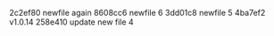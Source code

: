 2c2ef80 newfile again
8608cc6 newfile 6
3dd01c8 newfile 5
4ba7ef2 v1.0.14
258e410 update new file 4
